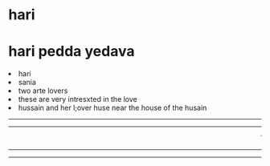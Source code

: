 # hari
<html>
  <title>hari krishna</title>
  <body>
    <h1 bgcolor="red">hari pedda yedava</h1>
    <li>hari</li>
    <li>sania</li>
    <li>two arte lovers</li>
    <li>these are very intresxted in the love </li>
    <li>hussain and her l;over huse near the house of the husain</li>
  <hr><hr>
    <marquee>THE HARI IS THE BEST LOVER BOY AND IS VERY INTRSTED IN PULIHORA</marquee>
    <hr><hr>
     
     
